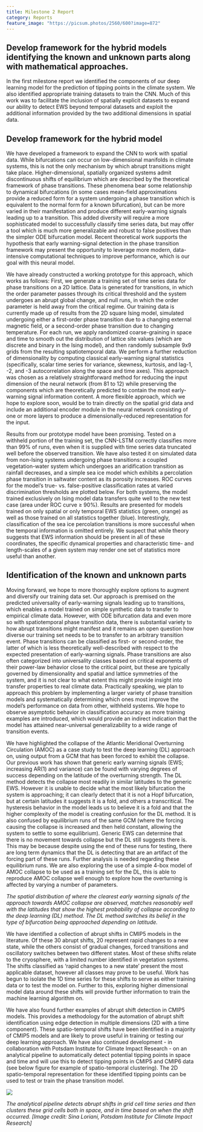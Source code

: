 ```yaml
---
title: Milestone 2 Report
category: Reports
feature_image: "https://picsum.photos/2560/600?image=872"
---
```


<!-- more -->

## Develop framework for the hybrid models identifying the known and unknown parts along with mathematical approaches.
In the first milestone report we identified the components of our deep learning model for the prediction of tipping points in the climate system. We also identified appropriate training datasets to train the CNN. Much of this work was to facilitate the inclusion of spatially explicit datasets to expand our ability to detect EWS beyond temporal datasets and exploit the additional information provided by the two additional dimensions in spatial data.

## Develop framework for the hybrid model
We have developed a framework to expand the CNN to work with spatial data. While bifurcations can occur on low-dimensional manifolds in climate systems, this is not the only mechanism by which abrupt transitions might take place. Higher-dimensional, spatially organized systems admit discontinuous shifts of equilibrium which are described by the theoretical framework of phase transitions. These phenomena bear some relationship to dynamical bifurcations (in some cases mean-field approximations provide a reduced form for a system undergoing a phase transition which is equivalent to the normal form for a known bifurcation), but can be more varied in their manifestation and produce different early-warning signals leading up to a transition. This added diversity will require a more sophisticated model to successfully classify time series data, but may offer a tool which is much more generalizable and robust to false positives than the simpler ODE bifurcation model. Recent theoretical work supports the hypothesis that early warning-signal detection in the phase transition framework may present the opportunity to leverage more modern, data-intensive computational techniques to improve performance, which is our goal with this neural model.

We have already constructed a working prototype for this approach, which works as follows: First, we generate a training set of time series data for phase transitions on a 2D lattice. Data is generated for transitions, in which the order parameter passes through its critical threshold and the system undergoes an abrupt global change, and null runs, in which the order parameter is held away from the critical regime. Our training data is currently made up of results from the 2D square Ising model, simulated undergoing either a first-order phase transition due to a changing external magnetic field, or a second-order phase transition due to changing temperature. For each run, we apply randomized coarse-graining in space and time to smooth out the distribution of lattice site values (which are discrete and binary in the Ising model), and then randomly subsample 9x9 grids from the resulting spatiotemporal data. We perform a further reduction of dimensionality by computing classical early-warning signal statistics (specifically, scalar time series for variance, skewness, kurtosis, and lag-1, -2, and -3 autocorrelation along the space and time axes). This approach was chosen as a relatively straightforward method for reducing the input dimension of the neural network (from 81 to 12) while preserving the components which are theoretically predicted to contain the most early-warning signal information content. A more flexible approach, which we hope to explore soon, would be to train directly on the spatial grid data and include an additional encoder module in the neural network consisting of one or more layers to produce a dimensionally-reduced representation for the input.



Results from our prototype model have been promising. Tested on a withheld portion of the training set, the CNN-LSTM correctly classifies more than 99% of runs, even when it is supplied with time series data truncated well before the observed transition. We have also tested it on simulated data from non-Ising systems undergoing phase transitions: a coupled vegetation-water system which undergoes an aridification transition as rainfall decreases, and a simple sea ice model which exhibits a percolation phase transition in saltwater content as its porosity increases. ROC curves for the model’s true- vs. false-positive classification rates at varied discrimination thresholds are plotted below. For both systems, the model trained exclusively on Ising model data transfers quite well to the new test case (area under ROC curve ≥ 90%). Results are presented for models trained on only spatial or only temporal EWS statistics (green, orange) as well as those trained on all statistics together (blue). Interestingly, classification of the sea ice percolation transitions is more successful when the temporal information is omitted entirely. We suspect that while theory suggests that EWS information should be present in all of these coordinates, the specific dynamical properties and characteristic time- and length-scales of a given system may render one set of statistics more useful than another.

## Identification of the known and unknown parts
Moving forward, we hope to more thoroughly explore options to augment and diversify our training data set. Our approach is premised on the predicted universality of early-warning signals leading up to transitions, which enables a model trained on simple synthetic data to transfer to empirical climate data. However, with ODE bifurcation data and even more so with spatiotemporal phase transition data, there is substantial variety to how abrupt transitions might manifest and it remains an open question how diverse our training set needs to be to transfer to an arbitrary transition event. Phase transitions can be classified as first- or second-order, the latter of which is less theoretically well-described with respect to the expected presentation of early-warning signals. Phase transitions are also often categorized into universality classes based on critical exponents of their power-law behavior close to the critical point, but these are typically governed by dimensionality and spatial and lattice symmetries of the system, and it is not clear to what extent this might provide insight into transfer properties to real climate data. Practically speaking, we plan to approach this problem by implementing a larger variety of phase transition models and systematically determining which ones most improve the model’s performance on data from other, withheld systems. We hope to observe asymptotic behavior in classification accuracy as more training examples are introduced, which would provide an indirect indication that the model has attained near-universal generalizability to a wide range of transition events.

We have highlighted the collapse of the Atlantic Meridional Overturning Circulation (AMOC) as a case study to test the deep learning (DL) approach on, using output from a GCM that has been forced to exhibit the collapse. Our previous work has shown that generic early warning signals (EWS; increasing AR(1) and variance) can be found with varying degrees of success depending on the latitude of the overturning strength. The DL method detects the collapse most readily in similar latitudes to the generic EWS. However it is unable to decide what the most likely bifurcation the system is approaching; it can clearly detect that it is not a Hopf bifurcation, but at certain latitudes it suggests it is a fold, and others a transcritical. The hysteresis behavior in the model leads us to believe it is a fold and that the higher complexity of the model is creating confusion for the DL method. It is also confused by equilibrium runs of the same GCM (where the forcing causing the collapse is increased and then held constant, allowing the system to settle to some equilibrium). Generic EWS can determine that there is no movement towards collapse but the DL still suggests there is. This may be because despite using the end of these runs for testing, there are long term dynamics that the DL is detecting that are an artifact of the forcing part of these runs. Further analysis is needed regarding these equilibrium runs. We are also exploring the use of a simple 4-box model of AMOC collapse to be used as a training set for the DL, this is able to reproduce AMOC collapse well enough to explore how the overturning is affected by varying a number of parameters.

*The spatial distribution of where the clearest early warning signals of the approach towards AMOC collapse are observed, matches reasonably well with the latitudes that show the highest probability of collapse according to the deep learning (DL) method. The DL method switches its belief in the type of bifurcation being approached depending on latitude.*

We have identified a collection of abrupt shifts in CMIP5 models in the literature. Of these 30 abrupt shifts, 20 represent rapid changes to a new state, while the others consist of gradual changes, forced transitions and oscillatory switches between two different states. Most of these shifts relate to the cryosphere, with a limited number identified in vegetation systems. The shifts classified as ‘rapid changes to a new state’ present the most applicable dataset, however all classes may prove to be useful. Work has begun to isolate the 1D time series for these shifts to serve as either training data or to test the model on. Further to this, exploring higher dimensional model data around these shifts will provide further information to train the machine learning algorithm on. 

We have also found further examples of abrupt shift detection in CMIP5 models. This provides a methodology for the automation of abrupt shift identification using edge detection in multiple dimensions (2D with a time component). These spatio-temporal shifts have been identified in a majority of CMIP5 models and are likely to prove useful in training or testing our deep learning approach. We have also continued development - in collaboration with Potsdam Institute for Climate Impact Research - on an analytical pipeline to automatically detect potential tipping points in space and time and will use this to detect tipping points in CMIP5 and CMIP6 data (see below figure for example of spatio-temporal clustering). The 2D spatio-temporal representation for these identified tipping points can be used to test or train the phase transition model.

![]({{base}}/assets/images/clustering.png)

*The analytical pipeline detects abrupt shifts in grid cell time series and then clusters these grid cells both in space, and in time based on when the shift occurred. [Image credit: Sina Loriani, Potsdam Institute for Climate Impact Research]*
